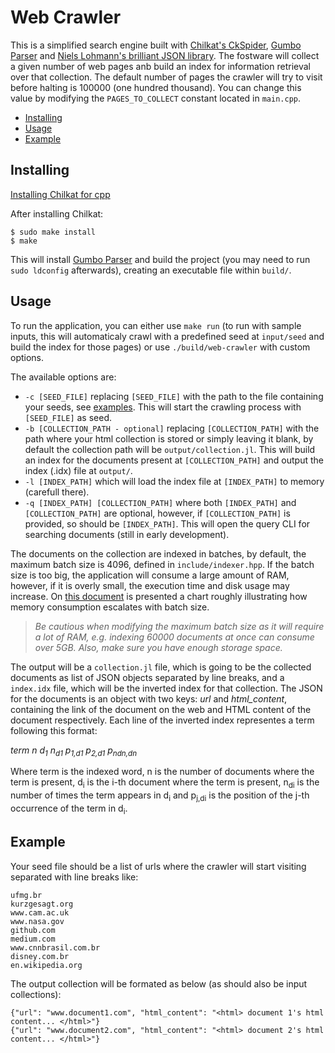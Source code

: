 # Web Crawler

This is a simplified search engine built with [Chilkat's CkSpider](https://www.chilkatsoft.com/), [Gumbo Parser](https://github.com/google/gumbo-parser) and [Niels Lohmann's brilliant JSON library](https://github.com/nlohmann/json). The fostware will collect a given number of web pages anb build an index for information retrieval over that collection. The default number of pages the crawler will try to visit before halting is 100000 (one hundred thousand). You can change this value by modifying the ```PAGES_TO_COLLECT``` constant located in ```main.cpp```.

* [Installing](#installing)
* [Usage](#usage)
* [Example](#example)

## Installing

[Installing Chilkat for cpp](https://www.chilkatsoft.com/downloads_CPP.asp)

After installing Chilkat: 

```
$ sudo make install
$ make
```

This will install [Gumbo Parser](https://github.com/google/gumbo-parser) and build the project (you may need to run ```sudo ldconfig``` afterwards), creating an executable file within ```build/```.

## Usage

To run the application, you can either use ```make run``` (to run with sample inputs, this will automaticaly crawl with a predefined seed at ```input/seed``` and build the index for those pages) or use ```./build/web-crawler``` with custom options.

The available options are:

* ```-c [SEED_FILE]``` replacing ```[SEED_FILE]``` with the path to the file containing your seeds, see [examples](#example). This will start the crawling process with ```[SEED_FILE]``` as seed.
* ```-b [COLLECTION_PATH - optional]``` replacing ```[COLLECTION_PATH]``` with the path where your html collection is stored or simply leaving it blank, by default the collection path will be ```output/collection.jl```. This will build an index for the documents present at ```[COLLECTION_PATH]``` and output the index (.idx) file at ```output/```.
* ```-l [INDEX_PATH]``` which will load the index file at ```[INDEX_PATH]``` to memory (carefull there).
* ```-q [INDEX_PATH] [COLLECTION_PATH]``` where both ```[INDEX_PATH]``` and ```[COLLECTION_PATH]``` are optional, however, if ```[COLLECTION_PATH]``` is provided, so should be ```[INDEX_PATH]```. This will open the query CLI for searching documents (still in early development). 

The documents on the collection are indexed in batches, by default, the maximum batch size is 4096, defined in ```include/indexer.hpp```. If the batch size is too big, the application will consume a large amount of RAM, however, if it is overly small, the execution time and disk usage may increase. On [this document](https://github.com/LuizPPA/web-crawler/blob/master/docs/Information_Retrieval_Assignment_4.pdf) is presented a chart roughly illustrating how memory consumption escalates with batch size.

> *Be cautious when modifying the maximum batch size as it will require a lot of RAM, e.g. indexing 60000 documents at once can consume over 5GB. Also, make sure you have enough storage space.*

The output will be a ```collection.jl``` file, which is going to be the collected documents as list of JSON objects separated by line breaks, and a ```index.idx``` file, which will be the inverted index for that collection. The JSON for the documents is an object with two keys: _url_ and _html\_content_, containing the link of the document on the web and HTML content of the document respectively. Each line of the inverted index representes a term following this format:

_term n d<sub>1</sub> n<sub>d1</sub> p<sub>1,d1</sub> p<sub>2,d1</sub> p<sub>ndn,dn</sub>_

Where term is the indexed word, n is the number of documents where the term is present,  d<sub>i</sub> is the i-th document where the term is present, n<sub>di</sub> is the number of times the term appears in d<sub>i</sub> and p<sub>j,di</sub> is the position of the j-th occurrence of the term in d<sub>i</sub>.

## Example

Your seed file should be a list of urls where the crawler will start visiting separated with line breaks like:

```
ufmg.br
kurzgesagt.org
www.cam.ac.uk
www.nasa.gov
github.com
medium.com
www.cnnbrasil.com.br
disney.com.br
en.wikipedia.org
```

The output collection will be formated as below (as should also be input collections):

```
{"url": "www.document1.com", "html_content": "<html> document 1's html content... </html>"}
{"url": "www.document2.com", "html_content": "<html> document 2's html content... </html>"}
```
